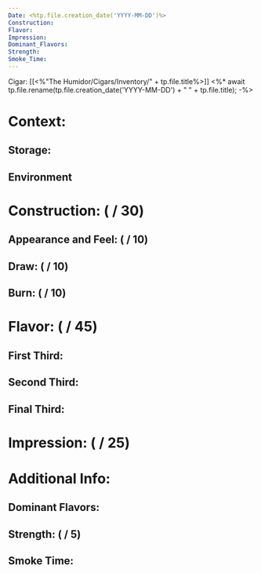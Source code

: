 ```yaml
---
Date: <%tp.file.creation_date('YYYY-MM-DD')%>
Construction: 
Flavor: 
Impression: 
Dominant_Flavors: 
Strength: 
Smoke_Time:
---
```

Cigar: [[<%"The Humidor/Cigars/Inventory/" + tp.file.title%>]]
<%* 
await tp.file.rename(tp.file.creation_date('YYYY-MM-DD') + " " + tp.file.title);
-%>
# Context:

## Storage:

## Environment

# **Construction**: ( / 30)

## Appearance and Feel: ( / 10)

## Draw: ( / 10)

## Burn: ( / 10)

# **Flavor**: ( / 45)
## First Third:

## Second Third:

## Final Third:

# **Impression**: ( / 25)

# **Additional Info**:
## Dominant Flavors:

## Strength: ( / 5)

## Smoke Time:

